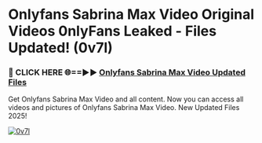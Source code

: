 # Onlyfans Sabrina Max Video Original Videos 0nlyFans Leaked - Files Updated! (0v7l)

<h3>🔴 CLICK HERE 🌐==►► <a href="https://tinyurl.com/2m67pmp6" rel="nofollow">Onlyfans Sabrina Max Video Updated Files</a></h3>

Get Onlyfans Sabrina Max Video and all content. Now you can access all videos and pictures of Onlyfans Sabrina Max Video. New Updated Files 2025!

[![0v7l](https://i.imgur.com/H4QAA4z.gif)](https://tinyurl.com/2m67pmp6)